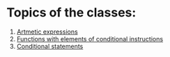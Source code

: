 # Topics of the classes:

1. [Artmetic expressions](/first_semester_C++/08_10_23/Fundamentals_of_Programming,_First_Semester.md)
2. [Functions with elements of conditional instructions](/first_semester_C++/22_10_23/Functions_with_elements_of_conditional_instructions.md)
3. [Conditional statements](/first_semester_C++/22_10_23_part2/conditional_statenebts.md)
